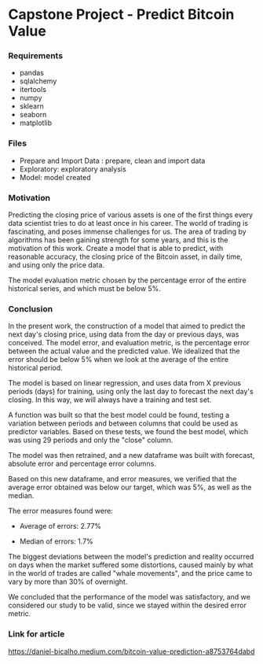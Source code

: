 # Capstone Project - Predict Bitcoin Value

### Requirements
- pandas
- sqlalchemy
- itertools
- numpy
- sklearn
- seaborn
- matplotlib

### Files

- Prepare and Import Data : prepare, clean and import data
- Exploratory: exploratory analysis 
- Model: model created


### Motivation

Predicting the closing price of various assets is one of the first things every data scientist tries to do at least once in his career. The world of trading is fascinating, and poses immense challenges for us. The area of trading by algorithms has been gaining strength for some years, and this is the motivation of this work. Create a model that is able to predict, with reasonable accuracy, the closing price of the Bitcoin asset, in daily time, and using only the price data.

The model evaluation metric chosen by the percentage error of the entire historical series, and which must be below 5%.

### Conclusion

In the present work, the construction of a model that aimed to predict the next day's closing price, using data from the day or previous days, was conceived. The model error, and evaluation metric, is the percentage error between the actual value and the predicted value. We idealized that the error should be below 5% when we look at the average of the entire historical period.

The model is based on linear regression, and uses data from X previous periods (days) for training, using only the last day to forecast the next day's closing. In this way, we will always have a training and test set.

A function was built so that the best model could be found, testing a variation between periods and between columns that could be used as predictor variables. Based on these tests, we found the best model, which was using 29 periods and only the "close" column.

The model was then retrained, and a new dataframe was built with forecast, absolute error and percentage error columns.

Based on this new dataframe, and error measures, we verified that the average error obtained was below our target, which was 5%, as well as the median.

The error measures found were:

- Average of errors: 2.77%

- Median of errors: 1.7%

The biggest deviations between the model's prediction and reality occurred on days when the market suffered some distortions, caused mainly by what in the world of trades are called "whale movements", and the price came to vary by more than 30% of overnight.

We concluded that the performance of the model was satisfactory, and we considered our study to be valid, since we stayed within the desired error metric.


### Link for article

https://daniel-bicalho.medium.com/bitcoin-value-prediction-a8753764dabd

